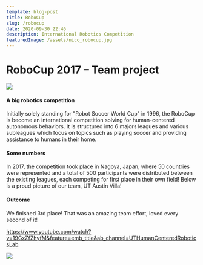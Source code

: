 ```yaml
---
template: blog-post
title: RoboCup
slug: /robocup
date: 2020-09-30 22:46
description: International Robotics Competition
featuredImage: /assets/nico_robocup.jpg
---
```

<!--StartFragment-->

# RoboCup 2017 – Team project



![](/assets/image1.jpg)

#### A big robotics competition

Initially solely standing for "Robot Soccer World Cup" in 1996, the RoboCup is become an international competition solving for human-centered autonomous behaviors. It is structured into 6 majors leagues and various subleagues which focus on topics such as playing soccer and providing assistance to humans in their home.

#### Some numbers

In 2017, the competition took place in Nagoya, Japan, where 50 countries were represented and a total of 500 participants were distributed between the existing leagues, each competing for first place in their own field! Below is a proud picture of our team, UT Austin Villa!

#### Outcome

We finished 3rd place! That was an amazing team effort, loved every second of it!

<https://www.youtube.com/watch?v=19GxZfZhyfM&feature=emb_title&ab_channel=UTHumanCenteredRoboticsLab>

![](/assets/third_place.jpg)

<!--EndFragment-->